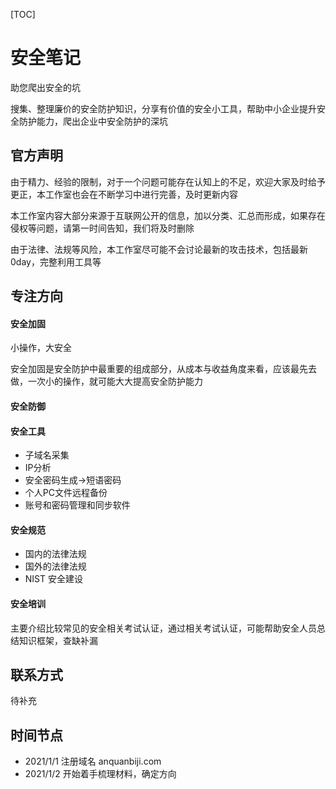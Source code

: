 

[TOC]


# 安全笔记
助您爬出安全的坑

搜集、整理廉价的安全防护知识，分享有价值的安全小工具，帮助中小企业提升安全防护能力，爬出企业中安全防护的深坑


## 官方声明
由于精力、经验的限制，对于一个问题可能存在认知上的不足，欢迎大家及时给予更正，本工作室也会在不断学习中进行完善，及时更新内容

本工作室内容大部分来源于互联网公开的信息，加以分类、汇总而形成，如果存在侵权等问题，请第一时间告知，我们将及时删除

由于法律、法规等风险，本工作室尽可能不会讨论最新的攻击技术，包括最新0day，完整利用工具等



## 专注方向

#### 安全加固
小操作，大安全

安全加固是安全防护中最重要的组成部分，从成本与收益角度来看，应该最先去做，一次小的操作，就可能大大提高安全防护能力

#### 安全防御


#### 安全工具
- 子域名采集
- IP分析
- 安全密码生成->短语密码
- 个人PC文件远程备份
- 账号和密码管理和同步软件

#### 安全规范
- 国内的法律法规
- 国外的法律法规
- NIST 安全建设

#### 安全培训
主要介绍比较常见的安全相关考试认证，通过相关考试认证，可能帮助安全人员总结知识框架，查缺补漏


## 联系方式
待补充

## 时间节点
- 2021/1/1 注册域名 anquanbiji.com
- 2021/1/2 开始着手梳理材料，确定方向
